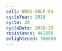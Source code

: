 ```yaml
---
cell: NR02-GOLF-04
cycleYear: 2018
cycle: 28
cycleDate: 2018-28
resistance: 441000
enlightened: 766000 
---
```

      